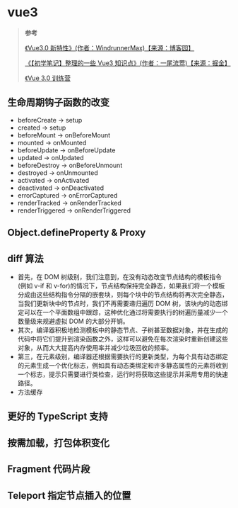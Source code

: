 # vue3

> **参考**
>
> [《Vue3.0 新特性》(作者：WindrunnerMax)【来源：博客园】](https://www.cnblogs.com/WindrunnerMax/p/14394440.html)
>
> [《【初学笔记】整理的一些 Vue3 知识点》(作者：一尾流莺)【来源：掘金】](https://juejin.cn/post/6977004323742220319)
>
> [《Vue 3.0 训练营](https://vue3.github.io/vue3-News/)

## 生命周期钩子函数的改变

- beforeCreate -> setup
- created -> setup
- beforeMount -> onBeforeMount
- mounted -> onMounted
- beforeUpdate -> onBeforeUpdate
- updated -> onUpdated
- beforeDestroy -> onBeforeUnmount
- destroyed -> onUnmounted
- activated -> onActivated
- deactivated -> onDeactivated
- errorCaptured -> onErrorCaptured
- renderTracked -> onRenderTracked
- renderTriggered -> onRenderTriggered

## Object.defineProperty & Proxy

## diff 算法

- 首先，在 DOM 树级别，我们注意到，在没有动态改变节点结构的模板指令(例如 v-if 和 v-for)的情况下，节点结构保持完全静态，如果我们将一个模板分成由这些结构指令分隔的嵌套块，则每个块中的节点结构将再次完全静态，当我们更新块中的节点时，我们不再需要递归遍历 DOM 树，该块内的动态绑定可以在一个平面数组中跟踪，这种优化通过将需要执行的树遍历量减少一个数量级来规避虚拟 DOM 的大部分开销。
- 其次，编译器积极地检测模板中的静态节点、子树甚至数据对象，并在生成的代码中将它们提升到渲染函数之外，这样可以避免在每次渲染时重新创建这些对象，从而大大提高内存使用率并减少垃圾回收的频率。
- 第三，在元素级别，编译器还根据需要执行的更新类型，为每个具有动态绑定的元素生成一个优化标志，例如具有动态类绑定和许多静态属性的元素将收到一个标志，提示只需要进行类检查，运行时将获取这些提示并采用专用的快速路径。
- 方法缓存

## 更好的 TypeScript 支持

## 按需加载，打包体积变化

## Fragment 代码片段

## Teleport 指定节点插入的位置
